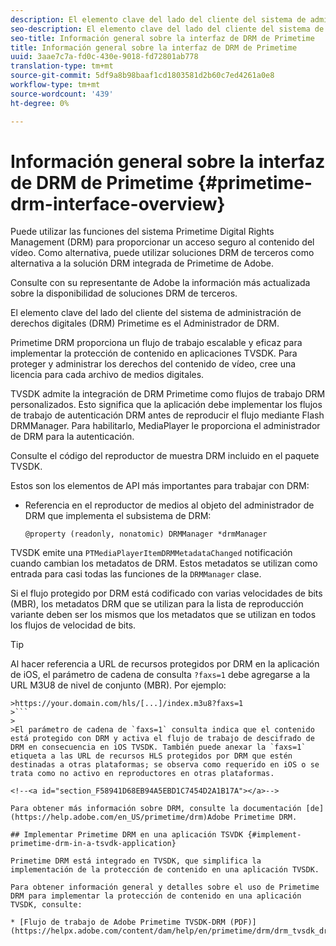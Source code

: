 ```yaml
---
description: El elemento clave del lado del cliente del sistema de administración de derechos digitales (DRM) Primetime es el Administrador de DRM.
seo-description: El elemento clave del lado del cliente del sistema de administración de derechos digitales (DRM) Primetime es el Administrador de DRM.
seo-title: Información general sobre la interfaz de DRM de Primetime
title: Información general sobre la interfaz de DRM de Primetime
uuid: 3aae7c7a-fd0c-430e-9018-fd72801ab778
translation-type: tm+mt
source-git-commit: 5df9a8b98baaf1cd1803581d2b60c7ed4261a0e8
workflow-type: tm+mt
source-wordcount: '439'
ht-degree: 0%

---
```



# Información general sobre la interfaz de DRM de Primetime {#primetime-drm-interface-overview}

Puede utilizar las funciones del sistema Primetime Digital Rights Management (DRM) para proporcionar un acceso seguro al contenido del vídeo. Como alternativa, puede utilizar soluciones DRM de terceros como alternativa a la solución DRM integrada de Primetime de Adobe.

Consulte con su representante de Adobe la información más actualizada sobre la disponibilidad de soluciones DRM de terceros.

El elemento clave del lado del cliente del sistema de administración de derechos digitales (DRM) Primetime es el Administrador de DRM.

<!--<a id="section_4DD54E085AB345FE9BE00865E56B28DB"></a>-->

Primetime DRM proporciona un flujo de trabajo escalable y eficaz para implementar la protección de contenido en aplicaciones TVSDK. Para proteger y administrar los derechos del contenido de vídeo, cree una licencia para cada archivo de medios digitales.

TVSDK admite la integración de DRM Primetime como flujos de trabajo DRM personalizados. Esto significa que la aplicación debe implementar los flujos de trabajo de autenticación DRM antes de reproducir el flujo mediante Flash DRMManager. Para habilitarlo, MediaPlayer le proporciona el administrador de DRM para la autenticación.

Consulte el código del reproductor de muestra DRM incluido en el paquete TVSDK.

Estos son los elementos de API más importantes para trabajar con DRM:

* Referencia en el reproductor de medios al objeto del administrador de DRM que implementa el subsistema de DRM:

   ```
   @property (readonly, nonatomic) DRMManager *drmManager
   ```

<!--<a id="section_F986DB1EDD6F44CD8E57419CCA0921E8"></a>-->

TVSDK emite una `PTMediaPlayerItemDRMMetadataChanged` notificación cuando cambian los metadatos de DRM. Estos metadatos se utilizan como entrada para casi todas las funciones de la `DRMManager` clase.

<!--<a id="section_223DCF63BAB6438792A85352A79044CC"></a>-->

Si el flujo protegido por DRM está codificado con varias velocidades de bits (MBR), los metadatos DRM que se utilizan para la lista de reproducción variante deben ser los mismos que los metadatos que se utilizan en todos los flujos de velocidad de bits.

>[!TIP]
>
>Al hacer referencia a URL de recursos protegidos por DRM en la aplicación de iOS, el parámetro de cadena de consulta `?faxs=1` debe agregarse a la URL M3U8 de nivel de conjunto (MBR). Por ejemplo:
>
>
```
>https://your.domain.com/hls/[...]/index.m3u8?faxs=1
>```
>
>El parámetro de cadena de `faxs=1` consulta indica que el contenido está protegido con DRM y activa el flujo de trabajo de descifrado de DRM en consecuencia en iOS TVSDK. También puede anexar la `faxs=1` etiqueta a las URL de recursos HLS protegidos por DRM que estén destinadas a otras plataformas; se observa como requerido en iOS o se trata como no activo en reproductores en otras plataformas.

<!--<a id="section_F58941D68EB94A5EBD1C7454D2A1B17A"></a>-->

Para obtener más información sobre DRM, consulte la documentación [de](https://help.adobe.com/en_US/primetime/drm)Adobe Primetime DRM.

## Implementar Primetime DRM en una aplicación TSVDK {#implement-primetime-drm-in-a-tsvdk-application}

Primetime DRM está integrado en TVSDK, que simplifica la implementación de la protección de contenido en una aplicación TVSDK.

Para obtener información general y detalles sobre el uso de Primetime DRM para implementar la protección de contenido en una aplicación TVSDK, consulte:

* [Flujo de trabajo de Adobe Primetime TVSDK-DRM (PDF)](https://helpx.adobe.com/content/dam/help/en/primetime/drm/drm_tvsdk_drm_workflow.pdf)